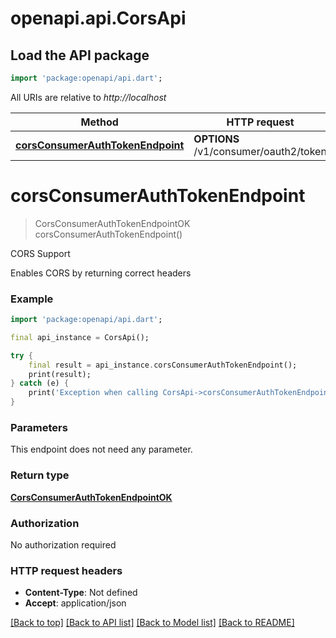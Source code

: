 # openapi.api.CorsApi

## Load the API package

```dart
import 'package:openapi/api.dart';
```

All URIs are relative to _http://localhost_

| Method                                                                        | HTTP request                          | Description  |
| ----------------------------------------------------------------------------- | ------------------------------------- | ------------ |
| [**corsConsumerAuthTokenEndpoint**](CorsApi.md#corsconsumerauthtokenendpoint) | **OPTIONS** /v1/consumer/oauth2/token | CORS Support |

# **corsConsumerAuthTokenEndpoint**

> CorsConsumerAuthTokenEndpointOK corsConsumerAuthTokenEndpoint()

CORS Support

Enables CORS by returning correct headers

### Example

```dart
import 'package:openapi/api.dart';

final api_instance = CorsApi();

try {
    final result = api_instance.corsConsumerAuthTokenEndpoint();
    print(result);
} catch (e) {
    print('Exception when calling CorsApi->corsConsumerAuthTokenEndpoint: $e\n');
}
```

### Parameters

This endpoint does not need any parameter.

### Return type

[**CorsConsumerAuthTokenEndpointOK**](CorsConsumerAuthTokenEndpointOK.md)

### Authorization

No authorization required

### HTTP request headers

- **Content-Type**: Not defined
- **Accept**: application/json

[[Back to top]](#) [[Back to API list]](../README.md#documentation-for-api-endpoints) [[Back to Model list]](../README.md#documentation-for-models) [[Back to README]](../README.md)
